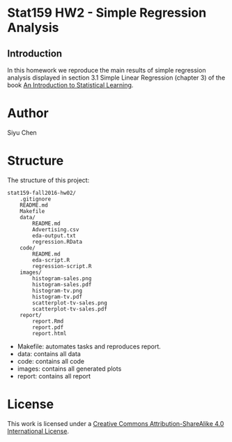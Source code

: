 # Stat159 HW2 - Simple Regression Analysis

## Introduction 

In this homework we reproduce the main results of simple regression analysis displayed in section 3.1 Simple Linear Regression (chapter 3) of the book [An Introduction to Statistical Learning](http://www-bcf.usc.edu/%7Egareth/ISL/).

# Author

Siyu Chen


# Structure
The structure of this project:

	stat159-fall2016-hw02/
    	.gitignore
    	README.md
    	Makefile
    	data/
      		README.md
      		Advertising.csv
      		eda-output.txt
      		regression.RData
    	code/
     		README.md
      		eda-script.R
      		regression-script.R
    	images/
        	histogram-sales.png
        	histogram-sales.pdf
        	histogram-tv.png
        	histogram-tv.pdf
        	scatterplot-tv-sales.png
        	scatterplot-tv-sales.pdf
    	report/
        	report.Rmd
        	report.pdf
        	report.html

* Makefile: automates tasks and reproduces report.
* data: contains all data
* code: contains all code
* images: contains all generated plots
* report: contains all report

# License

This work is licensed under a [Creative Commons Attribution-ShareAlike 4.0 International License](https://creativecommons.org/licenses/by-sa/4.0/).